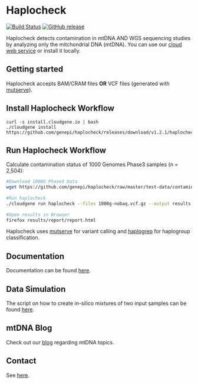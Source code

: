 # Haplocheck
[![Build Status](https://travis-ci.org/genepi/haplocheck.svg?branch=master)](https://travis-ci.org/genepi/haplocheck)
[![GitHub release](https://img.shields.io/github/release/genepi/haplocheck.svg)](https://GitHub.com/genepi/haplocheck/releases/)

Haplocheck detects contamination in mtDNA AND WGS sequencing studies by analyzing only the mitchondrial DNA (mtDNA). You can use our [cloud web service](http://mitoverse.i-med.ac.at) or install it locally. 

## Getting started
Haplocheck accepts BAM/CRAM files **OR** VCF files (generated with [mutserve](https://github.com/seppinho/mutserve)). 

## Install Haplocheck Workflow 

    curl -s install.cloudgene.io | bash 
    ./cloudgene install https://github.com/genepi/haplocheck/releases/download/v1.2.1/haplocheck.zip 


## Run Haplocheck Workflow 
Calculate contamination status of 1000 Genomes Phase3 samples (n = 2,504):  
```sh
#Download 1000G Phase3 Data
wget https://github.com/genepi/haplocheck/raw/master/test-data/contamination/1000G/all/1000g-nobaq.vcf.gz 
    
#Run haplocheck
./cloudgene run haplocheck --files 1000g-nobaq.vcf.gz --output results  
    
#Open results in Browser
firefox results/report/report.html
```




Haplocheck uses [mutserve](https://github.com/seppinho/mutserve) for variant calling and [haplogrep](https://github.com/seppinho/haplogrep-cmd) for haplogroup classification. 

## Documentation
Documentation can be found [here](https://mitoverse.readthedocs.io/en/latest). 

## Data Simulation

The script on how to create in-silico mixtures of two input samples can be found [here](https://github.com/genepi/haplocheck/blob/master/simulateNGSMix/Readme.md). 

## mtDNA Blog
Check out our [blog](http://haplogrep.i-med.ac.at/blog/) regarding mtDNA topics.

## Contact
See [here](https://mitoverse.readthedocs.io/en/latest/contact/).
